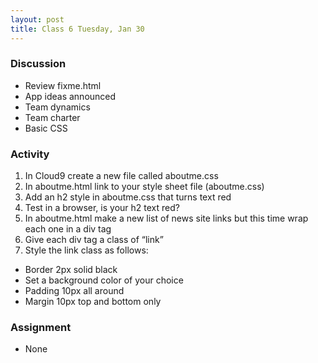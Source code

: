 ```yaml
---
layout: post
title: Class 6 Tuesday, Jan 30
---
```


### Discussion

* Review fixme.html
* App ideas announced
* Team dynamics
* Team charter
* Basic CSS

### Activity

1. In Cloud9 create a new file called aboutme.css
1. In aboutme.html link to your style sheet file (aboutme.css)
1. Add an h2 style in aboutme.css that turns text red
1. Test in a browser, is your h2 text red?
1. In aboutme.html make a new list of news site links but this time wrap each one in a div tag
1. Give each div tag a class of “link”
1. Style the link class as follows:
  * Border 2px solid black
  * Set a background color of your choice
  * Padding 10px all around
  * Margin 10px top and bottom only

### Assignment

* None